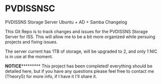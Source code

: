 PVDISSNSC
=========

PVDISSNS Storage Server Ubuntu + AD + Samba Changelog

This Git Repo is to track changes and issues for the PVDISSNS Storage Server for ISS.
This will allow me to be a bit more organized while persuing projects and fixing issues. 

The server current has 1TB of storage, will be upgraded to 2, and only 1 NIC is in use at the moment.



******************NOTICE***************************
This project has been completed! everything should be detailed here, but if you have any questions please feel free to contact me (Theory5) for more info, if I have it I'll share it.
